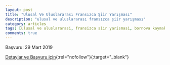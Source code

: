 ```yaml
---
layout: post
title: "Ulusal Ve Uluslararası Fransızca Şiir Yarışması"
description: "ulusal ve uluslararası fransızca şiir yarışması"
category: articles
tags: [ulusal ve uluslararasi, fransizca siir yarismasi, bornova kaymakamligi, ozel tevfik fikret okullari]
comments: true
---
```


Başvuru: 29 Mart 2019

[Detaylar ve Başvuru için](https://www.guncel-egitim.org/ulusal-ve-uluslararasi-fransizca-siir-yarismasi/?utm_source=edebiyatyarismalari.com&utm_medium=affiliate){:rel="nofollow"}{:target="_blank"}